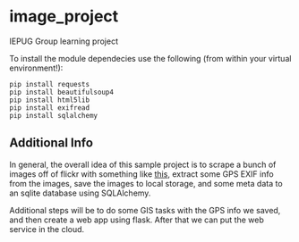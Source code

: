 image_project
=========

IEPUG Group learning project


To install the module dependecies use the following (from within your virtual environment!):
```
pip install requests
pip install beautifulsoup4
pip install html5lib
pip install exifread
pip install sqlalchemy
```


Additional Info
---------------
In general, the overall idea of this sample project is to scrape a bunch of images off of flickr with something like [this](https://www.flickr.com/search/?q=california&cm=apple%2Fiphone_5s), extract some GPS EXIF info from the images, save the images to local storage, and some meta data to an sqlite database using SQLAlchemy.

Additional steps will be to do some GIS tasks with the GPS info we saved, and then create a web app using flask.  After that we can put the web service in the cloud.

